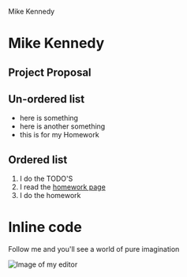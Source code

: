 Mike Kennedy

# Mike Kennedy

## Project Proposal









## Un-ordered list
- here is something
- here is another something
- this is for my Homework

## Ordered list
1. I do the TODO'S
2. I read the [homework page](https://montana-media-arts.github.io/creative-coding-1/modules/week-2/homework/)
3. I do the homework

<body>
    <h1>Inline code</h1>
    <p>Follow me
    and you'll see
    a world of pure imagination<p>
</body>

![Image of my editor](homework2.png)
